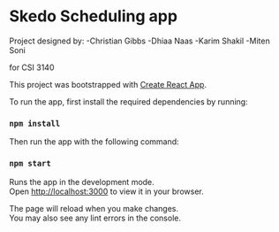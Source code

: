 # Skedo Scheduling app

Project designed by:
-Christian Gibbs
-Dhiaa Naas
-Karim Shakil
-Miten Soni

for CSI 3140

This project was bootstrapped with [Create React App](https://github.com/facebook/create-react-app).

To run the app, first install the required dependencies by running:

### `npm install`

Then run the app with the following command:

### `npm start`

Runs the app in the development mode.\
Open [http://localhost:3000](http://localhost:3000) to view it in your browser.

The page will reload when you make changes.\
You may also see any lint errors in the console.
